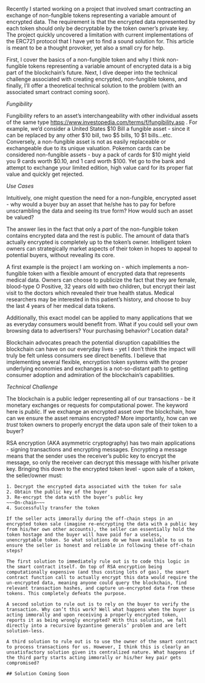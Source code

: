 Recently I started working on a project that involved smart contracting an exchange of non-fungible tokens representing a variable amount of encrypted data. The requirement is that the encrypted data represented by each token should only be decryptable by the token owner’s private key. The project quickly uncovered a limitation with current implementations of the ERC721 protocol that I have yet to find a sound solution for. This article is meant to be a thought provoker, yet also a small cry for help.

First, I cover the basics of a non-fungible token and why I think non-fungible tokens representing a variable amount of encrypted data is a big part of the blockchain’s future. Next, I dive deeper into the technical challenge associated with creating encrypted, non-fungible tokens, and finally, I’ll offer a theoretical technical solution to the problem (with an associated smart contract coming soon).

*Fungibility*

Fungibility refers to an asset’s interchangeability with other individual assets of the same type https://www.investopedia.com/terms/f/fungibility.asp . For example, we’d consider a United States $10 Bill a fungible asset - since it can be replaced by any other $10 bill, two $5 bills, 10 $1 bills…etc. Conversely, a non-fungible asset is not as easily replaceable or exchangeable due to its unique valuation. Pokemon cards can be considered non-fungible assets - buy a pack of cards for $10 might yield you 9 cards worth $0.10, and 1 card worth $100. Yet go to the bank and attempt to exchange your limited edition, high value card for its proper fiat value and quickly get rejected.

*Use Cases*

Intuitively, one might question the need for a non-fungible, encrypted asset - why would a buyer buy an asset that he/she has to pay for before unscrambling the data and seeing its true form? How would such an asset be valued?

The answer lies in the fact that only a _part_ of the non-fungible token contains encrypted data and the rest is public. The amount of data that’s actually encrypted is completely up to the token’s owner. Intelligent token owners can strategically market aspects of their token in hopes to appeal to potential buyers, without revealing its core.

A first example is the project I am working on - which implements a non-fungible token with a flexible amount of encrypted data that represents medical data. Owners can choose to publicize the fact that they are female, blood-type O Positive, 32 years old with two children, but encrypt their last visit to the doctors which revealed their true health status. Medical researchers may be interested in this patient’s history, and choose to buy the last 4 years of her medical data tokens.

Additionally, this exact model can be applied to many applications that we as everyday consumers would benefit from. What if you could sell your own browsing data to advertisers? Your purchasing behavior? Location data?

Blockchain advocates preach the potential disruption capabilities the blockchain can have on our everyday lives - yet I don’t think the impact will truly be felt unless consumers see direct benefits. I believe that implementing several flexible, encryption token systems with the proper underlying economies and exchanges is a not-so-distant path to getting consumer adoption and admiration of the blockchain’s capabilities.

*Technical Challenge*

The blockchain is a public ledger representing all of our transactions - be it monetary exchanges or requests for computational power. The keyword here is _public_. If we exchange an encrypted asset over the blockchain, how can we ensure the asset remains encrypted? More importantly, how can we *trust* token owners to properly encrypt the data upon sale of their token to a buyer?

RSA encryption (AKA asymmetric cryptography) has two main applications - signing transactions and encrypting messages. Encrypting a message means that the sender uses the receiver’s public key to encrypt the message, so only the receiver can decrypt this message with his/her private key. Bringing this down to the encrypted token level - upon sale of a token, the seller/owner must:

~~~Off-chain~~~
1. Decrypt the encrypted data associated with the token for sale
2. Obtain the public key of the buyer
3. Re-encrypt the data with the buyer’s public key
~~~On-chain~~~
4. Successfully transfer the token

If the seller acts immorally during the off-chain steps in an encrypted token sale (imagine re-encrypting the data with a public key from his/her own other accounts), the seller can essentially hold the token hostage and the buyer will have paid for a useless, unencryptable token. So what solutions do we have available to us to ensure the seller is honest and reliable in following these off-chain steps?

The first solution to immediately rule out is to code this logic in the smart contract itself. On top of RSA encryption being computationally expensive (and thus costing lots of gas), the smart contract function call to actually encrypt this data would require the un-encrypted data, meaning anyone could query the blockchain, find relevant transaction hashes, and capture un-encrypted data from these tokens. This completely defeats the purpose.

A second solution to rule out is to rely on the buyer to verify the transaction. Why can’t this work? Well what happens when the buyer is acting immorally and upon receiving a properly encrypted token, reports it as being wrongly encrypted? With this solution, we fall directly into a recursive byzantine generals’ problem and are left solution-less.

A third solution to rule out is to use the owner of the smart contract to process transactions for us. However, I think this is clearly an unsatisfactory solution given its centralized nature. What happens if the third party starts acting immorally or his/her key pair gets compromised?

## Solution Coming Soon

